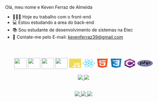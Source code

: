 
 Olá, meu nome e Keven Ferraz de Almeida

- 👨🏻‍💻 Hoje eu trabalho com o front-end
- 💻 Estou estudando a area do back-end
- 📚 Sou estudante de desenvolvimento de sistemas na Etec
- 📨 Contate-me pelo E-mail: kevenferraz39@gmail.com
#
<div align="center" style="display: inline_block"><br>
  <img align="center" src="https://cdn.jsdelivr.net/gh/devicons/devicon/icons/vscode/vscode-original.svg" width="40" height="35"/>
  <img align="center" src="https://cdn.jsdelivr.net/gh/devicons/devicon/icons/git/git-original.svg" width="40" height="35"/>   
  <img align="center" src="https://cdn.jsdelivr.net/gh/devicons/devicon/icons/github/github-original.svg" width="40" height="35"/>
  <img align="center"  src="https://cdn.jsdelivr.net/gh/devicons/devicon/icons/bootstrap/bootstrap-original.svg" width="40" height="35"/>
  <img align="center" alt="Js" height="30" width="40" src="https://raw.githubusercontent.com/devicons/devicon/master/icons/javascript/javascript-plain.svg">
  <img align="center" alt="React" height="30" width="40" src="https://raw.githubusercontent.com/devicons/devicon/master/icons/react/react-original.svg">
  <img align="center" alt="HTML" height="30" width="40" src="https://raw.githubusercontent.com/devicons/devicon/master/icons/html5/html5-original.svg">
  <img align="center" alt="CSS" height="30" width="40" src="https://raw.githubusercontent.com/devicons/devicon/master/icons/css3/css3-original.svg">
  <img align="center" alt="C#" height="30" width="40" src="https://raw.githubusercontent.com/devicons/devicon/master/icons/csharp/csharp-original.svg">
  <img align="center" alt="php" height="40" width="50" src="https://raw.githubusercontent.com/devicons/devicon/master/icons/php/php-original.svg">
</div>
<br>
 <div align="center">
  <a href="[https://github.com/kevenferraz39](https://github.com/kevenferraz39)"> 
  <img height="170em" src="https://github-readme-stats.vercel.app/api?username=kevenferraz39&show_icons=true&theme=tokyonight&include_all_commits=true&count_private=true"/>
  <img height="150em" src="https://github-readme-stats.vercel.app/api/top-langs/?username=kevenferraz39&layout=compact&langs_count=16&theme=tokyonight"/>
</div><br><br>
<div align="center"> 
  <a href="https://instagram.com/kevenferraz39" target="_blank">
   <img src="https://img.shields.io/badge/-Instagram-%23E4405F?style=for-the-badge&logo=instagram&logoColor=white" target="_blank">
  </a>
  <a href = "kevenferraz39@gmail.com">
   <img src="https://img.shields.io/badge/-Gmail-%23333?style=for-the-badge&logo=gmail&logoColor=white" target="_blank">
  </a>
  <a href="https://br.linkedin.com/in/keven-ferraz-a28a31256" target="_blank">
   <img src="https://img.shields.io/badge/-LinkedIn-%230077B5?style=for-the-badge&logo=linkedin&logoColor=white" target="_blank">
  </a> 
  
</div>

